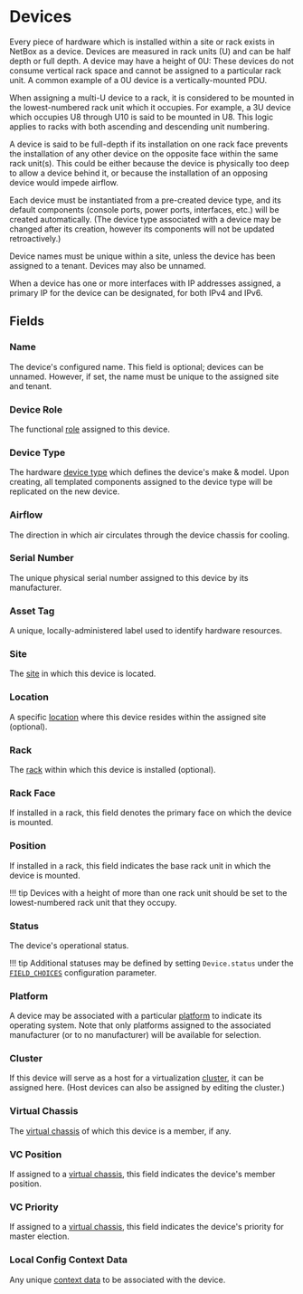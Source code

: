 # Devices

Every piece of hardware which is installed within a site or rack exists in NetBox as a device. Devices are measured in rack units (U) and can be half depth or full depth. A device may have a height of 0U: These devices do not consume vertical rack space and cannot be assigned to a particular rack unit. A common example of a 0U device is a vertically-mounted PDU.

When assigning a multi-U device to a rack, it is considered to be mounted in the lowest-numbered rack unit which it occupies. For example, a 3U device which occupies U8 through U10 is said to be mounted in U8. This logic applies to racks with both ascending and descending unit numbering.

A device is said to be full-depth if its installation on one rack face prevents the installation of any other device on the opposite face within the same rack unit(s). This could be either because the device is physically too deep to allow a device behind it, or because the installation of an opposing device would impede airflow.

Each device must be instantiated from a pre-created device type, and its default components (console ports, power ports, interfaces, etc.) will be created automatically. (The device type associated with a device may be changed after its creation, however its components will not be updated retroactively.)

Device names must be unique within a site, unless the device has been assigned to a tenant. Devices may also be unnamed.

When a device has one or more interfaces with IP addresses assigned, a primary IP for the device can be designated, for both IPv4 and IPv6.

## Fields

### Name

The device's configured name. This field is optional; devices can be unnamed. However, if set, the name must be unique to the assigned site and tenant.

### Device Role

The functional [role](./devicerole.md) assigned to this device.

### Device Type

The hardware [device type](./devicetype.md) which defines the device's make & model. Upon creating, all templated components assigned to the device type will be replicated on the new device.

### Airflow

The direction in which air circulates through the device chassis for cooling.

### Serial Number

The unique physical serial number assigned to this device by its manufacturer.

### Asset Tag

A unique, locally-administered label used to identify hardware resources.

### Site

The [site](./site.md) in which this device is located.

### Location

A specific [location](./location.md) where this device resides within the assigned site (optional).

### Rack

The [rack](./rack.md) within which this device is installed (optional).

### Rack Face

If installed in a rack, this field denotes the primary face on which the device is mounted.

### Position

If installed in a rack, this field indicates the base rack unit in which the device is mounted.

!!! tip
    Devices with a height of more than one rack unit should be set to the lowest-numbered rack unit that they occupy.

### Status

The device's operational status.

!!! tip
    Additional statuses may be defined by setting `Device.status` under the [`FIELD_CHOICES`](../../configuration/data-validation.md#field_choices) configuration parameter.

### Platform

A device may be associated with a particular [platform](./platform.md) to indicate its operating system. Note that only platforms assigned to the associated manufacturer (or to no manufacturer) will be available for selection.

### Cluster

If this device will serve as a host for a virtualization [cluster](../virtualization/cluster.md), it can be assigned here. (Host devices can also be assigned by editing the cluster.)

### Virtual Chassis

The [virtual chassis](./virtualchassis.md) of which this device is a member, if any.

### VC Position

If assigned to a [virtual chassis](./virtualchassis.md), this field indicates the device's member position.

### VC Priority

If assigned to a [virtual chassis](./virtualchassis.md), this field indicates the device's priority for master election.

### Local Config Context Data

Any unique [context data](../../features/context-data.md) to be associated with the device.

